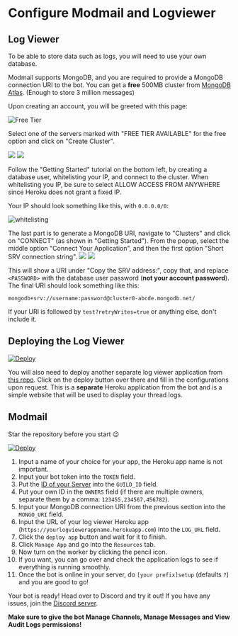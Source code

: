 # Configure Modmail and Logviewer

## Log Viewer

To be able to store data such as logs, you will need to use your own database.

Modmail supports MongoDB, and you are required to provide a MongoDB connection URI to the bot. You can get a **free** 500MB cluster from [MongoDB Atlas](https://www.mongodb.com/cloud/atlas). (Enough to store 3 million messages)

Upon creating an account, you will be greeted with this page:

![Free Tier](https://i.imgur.com/shZ7Sey.png)

Select one of the servers marked with "FREE TIER AVAILABLE" for the free option and click on "Create Cluster".

![](https://i.imgur.com/Hem2OKc.png) ![](https://i.imgur.com/jF3nISZ.png)

Follow the "Getting Started" tutorial on the bottom left, by creating a database user, whitelisting your IP, and connect to the cluster. When whitelisting you IP, be sure to select ALLOW ACCESS FROM ANYWHERE since Heroku does not grant a fixed IP.

Your IP should look something like this, with `0.0.0.0/0`:

![whitelisting](https://i.imgur.com/mILuQ5U.png')

The last part is to generate a MongoDB URI, navigate to "Clusters" and click on "CONNECT" (as shown in "Getting Started"). From the popup, select the middle option "Connect Your Application", and then the first option "Short SRV connection string". ![](https://i.imgur.com/OMI977u.png) ![](https://i.imgur.com/2BcVMGh.png)

This will show a URI under "Copy the SRV address:", copy that, and replace `<PASSWORD>` with the database user password (**not your account password**). The final URI should look something like this:

```
mongodb+srv://username:password@cluster0-abcde.mongodb.net/
```

If your URI is followed by `test?retryWrites=true` or anything else, don't include it.

## Deploying the Log Viewer

[![Deploy](https://www.herokucdn.com/deploy/button.svg)](https://heroku.com/deploy?template=https://github.com/kyb3r/logviewer)

You will also need to deploy another separate log viewer application from [this repo](https://github.com/kyb3r/logviewer). Click on the deploy button over there and fill in the configurations upon request. This is a **separate** Heroku application from the bot and is a simple website that will be used to display your thread logs.

## Modmail

Star the repository before you start 😉

[![Deploy](https://www.herokucdn.com/deploy/button.png)](https://heroku.com/deploy?template=https://github.com/kyb3r/modmail)

1. Input a name of your choice for your app, the Heroku app name is not important.
2. Input your bot token into the `TOKEN` field.
3. Put the [ID of your Server](https://support.discordapp.com/hc/en-us/articles/206346498-Where-can-I-find-my-User-Server-Message-ID-) into the `GUILD_ID` field.
4. Put your own ID in the `OWNERS` field (if there are multiple owners, separate them by a comma: `123455,234567,456782`).
5. Input your MongoDB connection URI from the previous section into the `MONGO_URI` field.
6. Input the URL of your log viewer Heroku app (`https://yourlogviewerappname.herokuapp.com`) into the `LOG_URL` field.
7. Click the `deploy app` button and wait for it to finish.
8. Click `Manage App` and go into the `Resources` tab.
9. Now turn on the worker by clicking the pencil icon.
10. If you want, you can go over and check the application logs to see if everything is running smoothly.
11. Once the bot is online in your server, do `[your prefix]setup` (defaults `?`) and you are good to go!

Your bot is ready! Head over to Discord and try it out! If you have any issues, join the [Discord server](https://discord.gg/etJNHCQ).

**Make sure to give the bot Manage Channels, Manage Messages and View Audit Logs permissions!**
